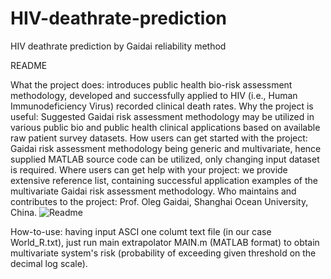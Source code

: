 # HIV-deathrate-prediction
HIV deathrate prediction by Gaidai reliability method

README

What the project does: introduces public health bio-risk assessment methodology, developed and successfully applied to HIV (i.e., Human Immunodeficiency Virus) recorded clinical death rates. 
Why the project is useful: Suggested Gaidai risk assessment methodology may be utilized in various public bio and public health clinical applications based on available raw patient survey datasets.
How users can get started with the project: Gaidai risk assessment methodology being generic and multivariate, hence supplied MATLAB source code can be utilized, only changing input dataset is required.
Where users can get help with your project: we provide extensive reference list, containing successful application examples of the multivariate Gaidai risk assessment methodology.
Who maintains and contributes to the project: Prof. Oleg Gaidai, Shanghai Ocean University, China.
![Readme](https://github.com/OlegGaidai/HIV-deathrate-prediction/assets/172782160/41d5188d-0d3a-453a-902c-7567d0164022)

How-to-use: having input ASCI one columt text file (in our case World_R.txt), just run main extrapolator MAIN.m (MATLAB format) to obtain multivariate system's risk (probability of exceeding given threshold on the decimal log scale). 
